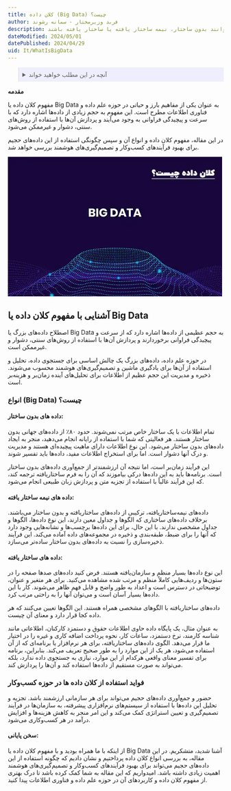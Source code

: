 ```yaml
---
title: کلان‌ داده (Big Data) چیست؟
author: فربد وزیرمختار - سمانه رشوند
description: کلان داده به داده‌های حجیم و پیچیده اشاره دارد که به سرعت تولید می‌شوند و پردازش آن‌ها ممکن نیست. این داده‌ها می‌توانند بدون ساختار، نیمه ساختار یافته یا ساختار یافته باشند.
dateModified: 2024/05/01
datePublished: 2024/04/29
uid: It/WhatIsBigData
---
```

<blockquote style="background-color:#eeeefc; padding:0.5rem">

<details>
  <summary>آنچه در این مطلب خواهید خواند</summary>
  <ul>
    <li>آشنایی با مفهوم کلان داده یا Big Data</li>
      <li>انواع (Big Data) چیست؟</li>
      <li>فواید استفاده از کلان داده ها در حوزه کسب‌وکار</li>
      <li>سخن پایانی</li>
  </ul>
</details>
</blockquote>

 **مقدمه**
  
 مفهوم کلان داده یا Big Data به عنوان یکی از مفاهیم بارز و حیاتی در حوزه علم داده و فناوری اطلاعات مطرح است. این مفهوم به حجم زیادی از داده‌ها اشاره دارد که با سرعت و پیچیدگی فراوانی به وجود می‌آیند و پردازش آن‌ها با استفاده از روش‌های سنتی، دشوار و غیرممکن می‌شود. 

در این مقاله، مفهوم کلان داده و انواع آن و سپس چگونگی استفاده از این داده‌های حجیم  برای بهبود فرآیندهای کسب‌وکار و تصمیم‌گیری‌های هوشمند  بررسی خواهد شد.

![کلان داده چیست؟](./Images/WhatIsBigData.webp)

##  آشنایی با مفهوم کلان داده یا Big Data

اصطلاح داده‌های بزرگ یا Big Data به حجم عظیمی از داده‌ها اشاره دارد که از سرعت و پیچیدگی فراوانی برخوردارند و پردازش آن‌ها با استفاده از روش‌های سنتی، دشوار و غیرممکن است. 

در حوزه علم داده، داده‌های بزرگ یک چالش اساسی برای جستجوی داده، تحلیل و استفاده از آن‌ها برای یادگیری ماشین و تصمیم‌گیری‌های هوشمند محسوب می‌شوند. ذخیره و مدیریت این حجم عظیم از اطلاعات برای تحلیل‌های آینده زمان‌بر و هزینه‌بر است.

### انواع (Big Data) چیست؟

#### داده های بدون ساختار:

تمام اطلاعات با یک ساختار خاص مرتب نمی‌شوند. حدود ۸۰٪ از داده‌های جهانی بدون ساختار هستند. هر فعالیتی که شما با استفاده از رایانه انجام می‌دهید، منجر به ایجاد داده‌های بدون ساختار می‌شود. این نوع اطلاعات دارای ماهیت پیچیده‌ای هستند و مدیریت و درک آنها دشوار است. اما برای استخراج اطلاعات مفید، داده‌ها باید تفسیر شوند. 

این فرآیند زمان‌بر است، اما نتیجه آن ارزشمندتر از جمع‌آوری داده‌های بدون ساختار است. برنامه‌ها باید به این داده‌ها درکی بیاموزند که آن را به فرم ساختاریافته ترجمه کند، که این فرآیند غالباً با استفاده از تجزیه متن و پردازش زبان طبیعی انجام می‌شود.

#### داده های نیمه ساختار یافته:

داده‌های نیمه‌ساختاریافته، ترکیبی از داده‌های ساختاریافته و بدون ساختار می‌باشند. برخلاف داده‌های ساختاری که الگوها و جداول معین دارند، این نوع داده‌ها، الگوها و جداول مشخصی ندارند. با این حال، برای این داده‌ها برچسب‌ها و نشانه‌هایی وجود دارد که آنها را برای ضبط، طبقه‌بندی و ذخیره در مجموعه‌های داده آماده می‌کند. این فرآیند ذخیره‌سازی را نسبت به داده‌های بدون ساختار ساده‌تر می‌سازد.

#### داده های ساختار یافته:

این نوع داده‌ها بسیار منظم و سازمان‌یافته هستند. فرض کنید داده‌های صدها صفحه را در ستون‌ها و ردیف‌هایی کاملاً منظم و مرتب شده مشاهده می‌کنید. برای هر متغیر و عنوان، توضیحاتی در دسترس است و اعداد به طور واضح و قابل فهم ظاهر می‌شوند. کار با این داده‌ها بسیار آسان است و می‌توان آنها را به راحتی مرتب کرد.

داده‌های ساختاریافته با الگوهای مشخصی همراه هستند. این الگوها تعیین می‌کنند که هر داده کجا  قرار دارد و معنای آن چیست.

به عنوان مثال، یک پایگاه داده حاوی اطلاعات حقوق و دستمزد کارکنان، اطلاعاتی مانند شناسه کارمند، نرخ دستمزد، ساعات کار، نحوه پرداخت اضافه کاری و غیره را در اختیار ما قرار می‌دهد. الگوی داده‌های ساختاریافته، برای هر نرم‌افزار یا برنامه‌ای که از آن استفاده می‌شود، هر یک از این موارد را به طور صحیح تعریف می‌کند. بنابراین، برنامه برای تفسیر معنای واقعی هرکدام از این موارد، نیازی به جستجوی داده ندارد، بلکه می‌تواند به صورت مستقیم از داده‌ها استفاده کند و آن‌ها را پردازش کند.

### فواید استفاده از کلان داده ها در حوزه کسب‌وکار

حضور و جمع‌آوری داده‌های حجیم می‌تواند برای هر سازمانی ارزشمند باشد. تجزیه و تحلیل این داده‌ها با استفاده از سیستم‌های نرم‌افزاری پیشرفته، به سازمان‌ها در فرآیند تصمیم‌گیری و تعیین استراتژی کمک می‌کند و این امر منجر به کاهش هزینه‌ها و افزایش درآمد در هر کسب‌وکاری می‌شود.

#### سخن پایانی:

از اینکه با ما همراه بودید و با مفهوم کلان داده یا Big Data آشنا شدید، متشکریم. در این مقاله، به بررسی انواع کلان داده پرداختیم و نشان دادیم که چگونه استفاده از این داده‌های حجیم می‌تواند برای بهبود فرآیندهای کسب‌وکار و تصمیم‌گیری‌های هوشمند اهمیت زیادی داشته باشد. امیدواریم که این مقاله به شما کمک کرده باشد تا درک بهتری از مفهوم کلان داده و کاربردهای آن در حوزه علم داده و فناوری اطلاعات پیدا کنید.
